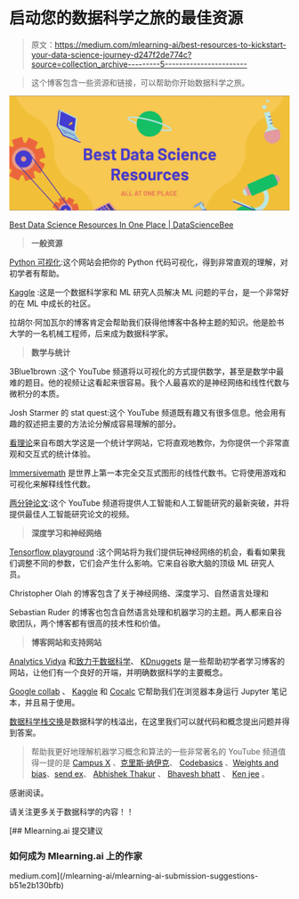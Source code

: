 # 启动您的数据科学之旅的最佳资源

> 原文：<https://medium.com/mlearning-ai/best-resources-to-kickstart-your-data-science-journey-d247f2de774c?source=collection_archive---------5----------------------->

> 这个博客包含一些资源和链接，可以帮助你开始数据科学之旅。

![](img/a17bff70fc5d4e7684929a7951307083.png)

[Best Data Science Resources In One Place | DataScienceBee](https://www.datasciencebee.com/)

> **一般资源**

[Python 可视化](https://pythontutor.com/visualize.html#mode=edit):这个网站会把你的 Python 代码可视化，得到非常直观的理解，对初学者有帮助。

[Kaggle](https://www.kaggle.com/) :这是一个数据科学家和 ML 研究人员解决 ML 问题的平台，是一个非常好的在 ML 中成长的社区。

拉胡尔·阿加瓦尔的博客肯定会帮助我们获得他博客中各种主题的知识。他是脸书大学的一名机械工程师，后来成为数据科学家。

> **数学与统计**

3Blue1brown :这个 YouTube 频道将以可视化的方式提供数学，甚至是数学中最难的题目。他的视频让这看起来很容易。我个人最喜欢的是神经网络和线性代数与微积分的本质。

Josh Starmer 的 stat quest:这个 YouTube 频道既有趣又有很多信息。他会用有趣的叙述把主要的方法论分解成容易理解的部分。

[看理论](https://seeing-theory.brown.edu/)来自布朗大学这是一个统计学网站，它将直观地教你，为你提供一个非常直观和交互式的统计体验。

[Immersivemath](http://immersivemath.com/ila/index.html) 是世界上第一本完全交互式图形的线性代数书。它将使用游戏和可视化来解释线性代数。

[两分钟论文](https://www.youtube.com/c/K%C3%A1rolyZsolnai):这个 YouTube 频道将提供人工智能和人工智能研究的最新突破，并将提供最佳人工智能研究论文的视频。

> **深度学习和神经网络**

[Tensorflow playground](https://playground.tensorflow.org/) :这个网站将为我们提供玩神经网络的机会，看看如果我们调整不同的参数，它们会产生什么影响。它来自谷歌大脑的顶级 ML 研究人员。

Christopher Olah 的博客包含了关于神经网络、深度学习、自然语言处理和

Sebastian Ruder 的博客也包含自然语言处理和机器学习的主题。两人都来自谷歌团队，两个博客都有很高的技术性和价值。

> **博客网站和支持网站**

[Analytics Vidya](https://www.analyticsvidhya.com/) 和[致力于数据科学](https://towardsdatascience.com/)、 [KDnuggets](https://www.kdnuggets.com/) 是一些帮助初学者学习博客的网站，让他们有一个良好的开端，并明确数据科学的主要概念。

[Google collab](https://colab.research.google.com/) 、 [Kaggle](https://www.kaggle.com/) 和 [Cocalc](https://cocalc.com/) 它帮助我们在浏览器本身运行 Jupyter 笔记本，并且易于使用。

[数据科学栈交换](https://datascience.stackexchange.com/)是数据科学的栈溢出，在这里我们可以就代码和概念提出问题并得到答案。

> 帮助我更好地理解机器学习概念和算法的一些非常著名的 YouTube 频道值得一提的是 [Campus X](https://www.youtube.com/c/CampusX-official) 、[克里斯·纳伊克](https://www.youtube.com/user/krishnaik06)、 [Codebasics](https://www.youtube.com/c/codebasics) 、[Weights and bias](https://www.youtube.com/c/WeightsBiases)、[send ex](https://www.youtube.com/c/sentdex)、 [Abhishek Thakur](https://www.youtube.com/c/AbhishekThakurAbhi) 、 [Bhavesh bhatt](https://www.youtube.com/c/BhaveshBhatt8791) 、 [Ken jee](https://www.youtube.com/c/KenJee1) 。

感谢阅读。

请关注更多关于数据科学的内容！！

[](/mlearning-ai/mlearning-ai-submission-suggestions-b51e2b130bfb) [## Mlearning.ai 提交建议

### 如何成为 Mlearning.ai 上的作家

medium.com](/mlearning-ai/mlearning-ai-submission-suggestions-b51e2b130bfb)